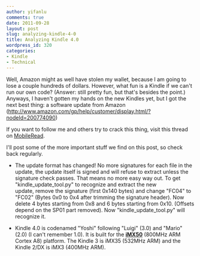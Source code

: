 ```yaml
---
author: yifanlu
comments: true
date: 2011-09-28
layout: post
slug: analyzing-kindle-4-0
title: Analyzing Kindle 4.0
wordpress_id: 320
categories:
- Kindle
- Technical
---
```


Well, Amazon might as well have stolen my wallet, because I am going to lose a couple hundreds of dollars. However, what fun is a Kindle if we can't run our own code? (Answer: still pretty fun, but that's besides the point.) Anyways, I haven't gotten my hands on the new Kindles yet, but I got the next best thing: a software update from Amazon (http://www.amazon.com/gp/help/customer/display.html/?nodeId=200774090)

If you want to follow me and others try to crack this thing, visit this thread on [MobileRead](http://www.mobileread.com/forums/showthread.php?p=1762199).

I'll post some of the more important stuff we find on this post, so check back regularly.<!-- more -->



	
  * The update format has changed! No more signatures for each file in the update, the update itself is signed and will refuse to extract unless the signature check passes. That means no more easy way out. To get "kindle_update_tool.py" to recognize and extract the new update, remove the signature (first 0x140 bytes) and change "FC04" to "FC02" (Bytes 0x0 to 0x4 after trimming the signature header). Now delete 4 bytes starting from 0x8 and 6 bytes starting from 0x10. (Offsets depend on the SP01 part removed). Now "kindle_update_tool.py" will recognize it.

	
  * Kindle 4.0 is codenamed "Yoshi" following "Luigi" (3.0) and "Mario" (2.0) (I can't remember 1.0). It is built for the **[iMX50](http://www.freescale.com/webapp/sps/site/taxonomy.jsp?code=IMX50_FAMILY)** (800MHz ARM Cortex A8) platform. The Kindle 3 is iMX35 (532MHz ARM) and the Kindle 2/DX is iMX3 (400MHz ARM).


